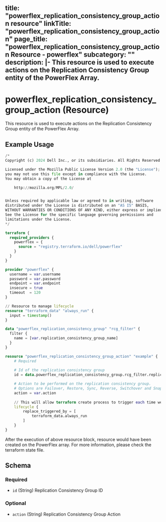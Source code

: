 title: "powerflex_replication_consistency_group_action resource"
linkTitle: "powerflex_replication_consistency_group_action"
page_title: "powerflex_replication_consistency_group_action Resource - powerflex"
subcategory: ""
description: |-
  This resource is used to execute actions on the Replication Consistency Group entity of the PowerFlex Array.
---

# powerflex_replication_consistency_group_action (Resource)

This resource is used to execute actions on the Replication Consistency Group entity of the PowerFlex Array.

## Example Usage

```terraform
/*
Copyright (c) 2024 Dell Inc., or its subsidiaries. All Rights Reserved.

Licensed under the Mozilla Public License Version 2.0 (the "License");
you may not use this file except in compliance with the License.
You may obtain a copy of the License at

    http://mozilla.org/MPL/2.0/


Unless required by applicable law or agreed to in writing, software
distributed under the License is distributed on an "AS IS" BASIS,
WITHOUT WARRANTIES OR CONDITIONS OF ANY KIND, either express or implied.
See the License for the specific language governing permissions and
limitations under the License.
*/

terraform {
  required_providers {
    powerflex = {
      source = "registry.terraform.io/dell/powerflex"
    }
  }
}

provider "powerflex" {
  username = var.username
  password = var.password
  endpoint = var.endpoint
  insecure = true
  timeout  = 120
}

// Resource to manage lifecycle
resource "terraform_data" "always_run" {
  input = timestamp()
}

data "powerflex_replication_consistency_group" "rcg_filter" {
  filter {
    name = [var.replication_consistency_group_name]
  }
}

resource "powerflex_replication_consistency_group_action" "example" {
    # Required
    
    # Id of the replication consistency group
    id = data.powerflex_replication_consistency_group.rcg_filter.replication_consistency_group_details[0].id

    # Action to be performed on the replication consistency group.
    # Options are Failover, Restore, Sync, Reverse, Switchover and Snapshot (Default is Sync)
    action = var.action
      
    // This will allow terraform create process to trigger each time we run terraform apply.
    lifecycle {
        replace_triggered_by = [
            terraform_data.always_run
        ]
    }
}
```

After the execution of above resource block, resource would have been created on the PowerFlex array. For more information, please check the terraform state file.

<!-- schema generated by tfplugindocs -->
## Schema

### Required

- `id` (String) Replication Consistency Group ID

### Optional

- `action` (String) Replication Consistency Group Action
